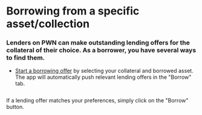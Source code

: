 # Borrowing from a specific asset/collection

### Lenders on PWN can make outstanding lending offers for the collateral of their choice. As a borrower, you have several ways to find them.



* [Start a borrowing offer](creating-a-borrowing-proposal.md) by selecting your collateral and borrowed asset. The app will automatically push relevant lending offers in the "Borrow" tab.

<!-- Image not found: ../../.gitbook/assets/Screenshot 2025-03-13 at 15.03.43.png -->
<figure><img src="../../.gitbook/assets/Screenshot 2025-03-13 at 15.03.43.png" alt=""/></figure>

If a lending offer matches your preferences, simply click on the "Borrow" button.

<!-- Image not found: ../../.gitbook/assets/Screenshot 2025-03-13 at 15.05.19.png -->
<figure><img src="../../.gitbook/assets/Screenshot 2025-03-13 at 15.05.19.png" alt=""/></figure>
